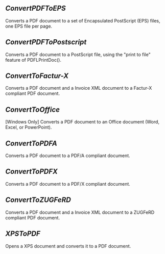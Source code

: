 ## ***ConvertPDFToEPS***
Converts a PDF document to a set of Encapsulated PostScript (EPS) files, one EPS file per page.

## ***ConvertPDFToPostscript***
Converts a PDF document to a PostScript file, using the "print to file" feature of PDFLPrintDoc().

## ***ConvertToFactur-X***
Converts a PDF document and a Invoice XML document to a Factur-X compliant PDF document.

## ***ConvertToOffice***
[Windows Only] Converts a PDF document to an Office document (Word, Excel, or PowerPoint).

## ***ConvertToPDFA***
Converts a PDF document to a PDF/A compliant document.

## ***ConvertToPDFX***
Converts a PDF document to a PDF/X compliant document.

## ***ConvertToZUGFeRD***
Converts a PDF document and a Invoice XML document to a ZUGFeRD compliant PDF document.

## ***XPSToPDF***
Opens a XPS document and converts it to a PDF document.
